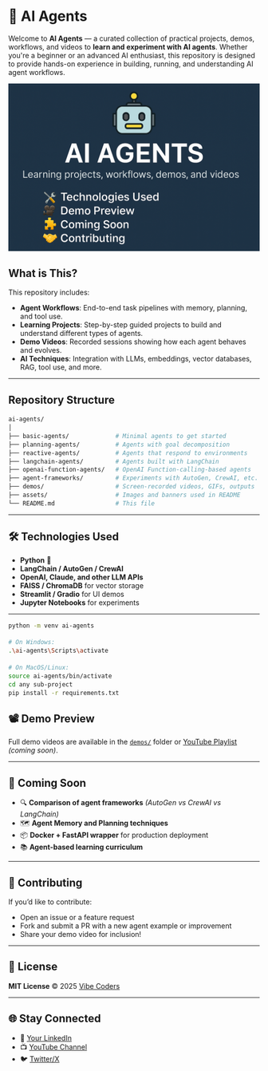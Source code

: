 # 🤖 AI Agents

Welcome to **AI Agents** — a curated collection of practical projects, demos, workflows, and videos to **learn and experiment with AI agents**. Whether you're a beginner or an advanced AI enthusiast, this repository is designed to provide hands-on experience in building, running, and understanding AI agent workflows.

![AI Agents Banner](./assets/ai-agents-banner.png)

## What is This?

This repository includes:
- **Agent Workflows**: End-to-end task pipelines with memory, planning, and tool use.
- **Learning Projects**: Step-by-step guided projects to build and understand different types of agents.
- **Demo Videos**: Recorded sessions showing how each agent behaves and evolves.
- **AI Techniques**: Integration with LLMs, embeddings, vector databases, RAG, tool use, and more.

---

## Repository Structure

```bash
ai-agents/
│
├── basic-agents/             # Minimal agents to get started
├── planning-agents/          # Agents with goal decomposition
├── reactive-agents/          # Agents that respond to environments
├── langchain-agents/         # Agents built with LangChain
├── openai-function-agents/   # OpenAI Function-calling-based agents
├── agent-frameworks/         # Experiments with AutoGen, CrewAI, etc.
├── demos/                    # Screen-recorded videos, GIFs, outputs
├── assets/                   # Images and banners used in README
└── README.md                 # This file
```

---

## 🛠️ Technologies Used

- **Python** 🐍
- **LangChain / AutoGen / CrewAI**
- **OpenAI, Claude, and other LLM APIs**
- **FAISS / ChromaDB** for vector storage
- **Streamlit / Gradio** for UI demos
- **Jupyter Notebooks** for experiments

---

```bash
python -m venv ai-agents

# On Windows:
.\ai-agents\Scripts\activate

# On MacOS/Linux:
source ai-agents/bin/activate
cd any sub-project
pip install -r requirements.txt
```




## 📽️ Demo Preview

Full demo videos are available in the [`demos/`](./demos/) folder or [YouTube Playlist](https://www.youtube.com/yourchannel) *(coming soon)*.

---

## 🧩 Coming Soon

- 🔍 **Comparison of agent frameworks** *(AutoGen vs CrewAI vs LangChain)*
- 🗺️ **Agent Memory and Planning techniques**
- 📦 **Docker + FastAPI wrapper** for production deployment
- 📚 **Agent-based learning curriculum**

---

## 🤝 Contributing

If you’d like to contribute:

- Open an issue or a feature request
- Fork and submit a PR with a new agent example or improvement
- Share your demo video for inclusion!

---

## 📜 License

**MIT License** © 2025 [Vibe Coders](https://github.com/vibecoders1)

---

## 🌐 Stay Connected

- 🔗 [Your LinkedIn](https://www.linkedin.com/groups/10087433/)
- 📺 [YouTube Channel](https://www.youtube.com/@vibecoders1)
- 🐦 [Twitter/X](https://twitter.com/vibecoders)


